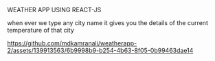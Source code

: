 
WEATHER APP USING REACT-JS

when ever we type any city name it gives you the details of the current temperature of that city


https://github.com/mdkamranali/weatherapp-2/assets/139913563/6b9998b9-b254-4b63-8f05-0b99463dae14

